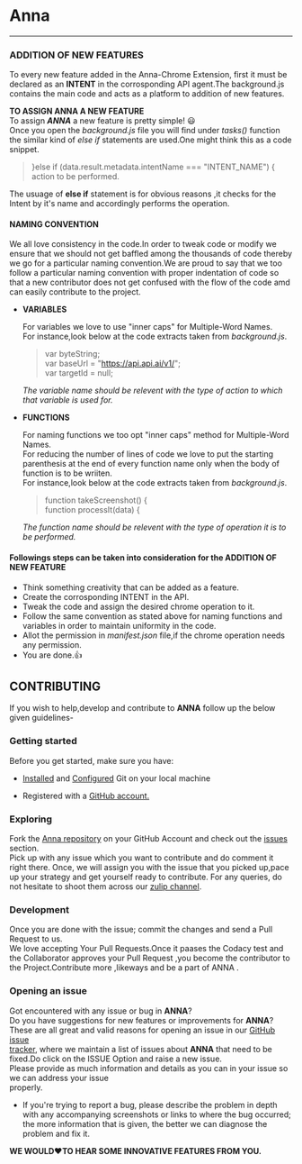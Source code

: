 # Anna
---
### ADDITION OF NEW FEATURES

To every new feature added in the Anna-Chrome Extension, first it must be declared as an **INTENT** in the corrosponding API agent.The background.js contains the main code and acts as a platform to addition of new features.

**TO ASSIGN ANNA A NEW FEATURE**  
To assign **_ANNA_** a new feature is pretty simple! :smiley:   
Once you open the _background.js_ file you will find under _tasks()_ function the similar kind of _else if_ statements are used.One might think this as a code snippet.  

> }else if (data.result.metadata.intentName === "INTENT_NAME") {  
> action to be performed.

The usuage of **else if** statement is for obvious reasons ,it checks for the Intent by it's name and accordingly performs the operation. 

#### NAMING CONVENTION
We all love consistency in the code.In order to tweak code or modify we ensure that we should not get baffled among the thousands of code thereby we go for a particular naming convention.We are proud to say that we too follow a particular naming convention with proper indentation of code so that a new contributor does not get confused with the flow of the code amd can easily contribute to the project.

 * **VARIABLES**  
   
   For variables we love to use "inner caps" for Multiple-Word Names.  
   For instance,look below at the code extracts taken from _background.js_.  
   
   > var byteString;  
   >var baseUrl = "https://api.api.ai/v1/";  
   >var targetId = null;  
   
   _The variable name should be relevent with the type of action to which that variable is used for._  
   
 * **FUNCTIONS**  
   
   For naming functions we too opt "inner caps" method for Multiple-Word Names.  
   For reducing the number of lines of code we love to put the starting parenthesis at the end of every function name only when the body of function is to be wriiten.   
   For instance,look below at the code extracts taken from _background.js_.  
   
   >function takeScreenshot() {  
   >function processIt(data) {    
   
    _The function name should be relevent with the type of operation it is to be performed._  
                          
#### Followings steps can be taken into consideration for the ADDITION OF NEW FEATURE

* Think something creativity that can be added as a feature.
* Create the corrosponding INTENT in the API.
* Tweak the code and assign the desired chrome operation to it.
* Follow the same convention as stated above for naming functions and variables in order to maintain uniformity in the code.
* Allot the permission in _manifest.json_ file,if the chrome operation needs any permission.
* You are done.:+1:

## CONTRIBUTING  

If you wish to help,develop and contribute to **ANNA** follow up the below given guidelines-

### Getting started
Before you get started, make sure you have:

  * [Installed](https://git-scm.com/book/en/v2/Getting-Started-Installing-Git)
  and [Configured](https://git-scm.com/book/en/v2/Getting-Started-First-Time-Git-Setup)
  Git on your local machine

  * Registered with a [GitHub account.](https://github.com/signup/free)
  
### Exploring 

Fork the [Anna repository](https://github.com/Anna-Assistant/Anna) on your GitHub Account and check out the [issues](https://github.com/Anna-Assistant/Anna/issues) section.  
Pick up with any issue which you want to contribute and do comment it right there. Once, we will assign you with the issue that you picked up,pace up your strategy and get yourself ready to contribute. 
For any queries, do not hesitate to shoot them across our [zulip channel](https://anna.zulipchat.com/).

### Development
Once you are done with the issue; commit the changes and send a Pull Request to us.  
We love accepting Your Pull Requests.Once it paases the Codacy test and the  Collaborator approves your Pull Request ,you become the contributor to the Project.Contribute more ,likeways and be a part of ANNA .

### Opening an issue 
Got encountered with any issue or bug in **ANNA**?  
Do you have suggestions for new features or improvements for **ANNA**?  
These are all great and valid reasons for opening an issue in our [GitHub issue  
tracker](https://github.com/Anna-Assistant/Anna/issues), where we maintain a list of issues about **ANNA** that need to be fixed.Do click on the ISSUE Option and raise a new issue.   
Please provide as much information and details as you can in your issue so we can address your issue  
properly.
 * If you're trying to report a bug, please describe the problem in depth with
  any accompanying screenshots or links to where the bug occurred; the more
  information that is given, the better we can diagnose the problem and fix it.

   
**WE WOULD:heart:TO HEAR SOME INNOVATIVE FEATURES FROM YOU.**


